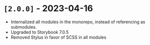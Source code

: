 # `[2.0.0]` - 2023-04-16

- Internalized all modules in the monorepo, instead of referencing as submodules.
- Upgraded to Storybook 7.0.5
- Removed Stylus in favor of SCSS in all modules
